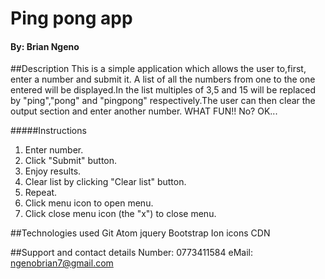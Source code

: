 # Ping pong app
#### By: Brian Ngeno
##Description
This is a simple application which allows the user to,first, enter a number and submit it. A list of all the numbers from one to the one entered will be displayed.In the list multiples of 3,5 and 15 will be replaced by "ping","pong" and "pingpong" respectively.The user can then clear the output section and enter another number. WHAT FUN!!
No?
OK...

#####Instructions
1. Enter number.
2. Click "Submit" button.
3. Enjoy results.
4. Clear list by clicking "Clear list" button.
5. Repeat.
6. Click menu icon to open menu.
7. Click close menu icon (the "x") to close menu.


##Technologies used
Git
Atom
jquery
Bootstrap
Ion icons CDN

##Support and contact details
Number: 0773411584
eMail: ngenobrian7@gmail.com
